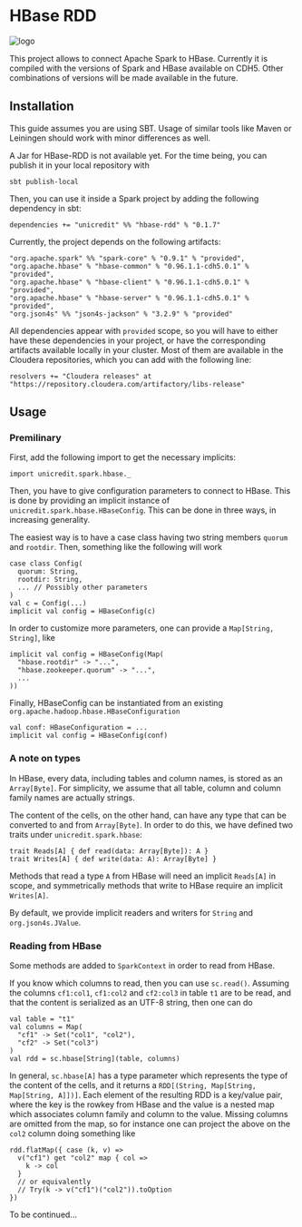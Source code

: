 HBase RDD
=========

![logo](https://raw.githubusercontent.com/unicredit/hbase-rdd/master/docs/logo.png)

This project allows to connect Apache Spark to HBase. Currently it is compiled with the versions of Spark and HBase available on CDH5. Other combinations of versions will be made available in the future.

Installation
------------

This guide assumes you are using SBT. Usage of similar tools like Maven or Leiningen should work with minor differences as well.

A Jar for HBase-RDD is not available yet. For the time being, you can publish it in your local repository with

    sbt publish-local

Then, you can use it inside a Spark project by adding the following dependency in sbt:

    dependencies += "unicredit" %% "hbase-rdd" % "0.1.7"

Currently, the project depends on the following artifacts:

    "org.apache.spark" %% "spark-core" % "0.9.1" % "provided",
    "org.apache.hbase" % "hbase-common" % "0.96.1.1-cdh5.0.1" % "provided",
    "org.apache.hbase" % "hbase-client" % "0.96.1.1-cdh5.0.1" % "provided",
    "org.apache.hbase" % "hbase-server" % "0.96.1.1-cdh5.0.1" % "provided",
    "org.json4s" %% "json4s-jackson" % "3.2.9" % "provided"

All dependencies appear with `provided` scope, so you will have to either have these dependencies in your project, or have the corresponding artifacts available locally in your cluster. Most of them are available in the Cloudera repositories, which you can add with the following line:

    resolvers += "Cloudera releases" at "https://repository.cloudera.com/artifactory/libs-release"

Usage
-----

### Premilinary

First, add the following import to get the necessary implicits:

    import unicredit.spark.hbase._

Then, you have to give configuration parameters to connect to HBase. This is done by providing an implicit instance of `unicredit.spark.hbase.HBaseConfig`. This can be done in three ways, in increasing generality.

The easiest way is to have a case class having two string members `quorum` and `rootdir`. Then, something like the following will work

    case class Config(
      quorum: String,
      rootdir: String,
      ... // Possibly other parameters
    )
    val c = Config(...)
    implicit val config = HBaseConfig(c)

In order to customize more parameters, one can provide a `Map[String, String]`, like

    implicit val config = HBaseConfig(Map(
      "hbase.rootdir" -> "...",
      "hbase.zookeeper.quorum" -> "...",
      ...
    ))

Finally, HBaseConfig can be instantiated from an existing `org.apache.hadoop.hbase.HBaseConfiguration`

    val conf: HBaseConfiguration = ...
    implicit val config = HBaseConfig(conf)

### A note on types

In HBase, every data, including tables and column names, is stored as an `Array[Byte]`. For simplicity, we assume that all table, column and column family names are actually strings.

The content of the cells, on the other hand, can have any type that can be converted to and from `Array[Byte]`. In order to do this, we have defined two traits under `unicredit.spark.hbase`:

    trait Reads[A] { def read(data: Array[Byte]): A }
    trait Writes[A] { def write(data: A): Array[Byte] }

Methods that read a type `A` from HBase will need an implicit `Reads[A]` in scope, and symmetrically methods that write to HBase require an implicit `Writes[A]`.

By default, we provide implicit readers and writers for `String` and `org.json4s.JValue`.

### Reading from HBase

Some methods are added to `SparkContext` in order to read from HBase.

If you know which columns to read, then you can use `sc.read()`. Assuming the columns `cf1:col1`, `cf1:col2` and `cf2:col3` in table `t1` are to be read, and that the content is serialized as an UTF-8 string, then one can do

    val table = "t1"
    val columns = Map(
      "cf1" -> Set("col1", "col2"),
      "cf2" -> Set("col3")
    )
    val rdd = sc.hbase[String](table, columns)

In general, `sc.hbase[A]` has a type parameter which represents the type of the content of the cells, and it returns a `RDD[(String, Map[String, Map[String, A]])]`. Each element of the resulting RDD is a key/value pair, where the key is the rowkey from HBase and the value is a nested map which associates column family and column to the value. Missing columns are omitted from the map, so for instance one can project the above on the `col2` column doing something like

    rdd.flatMap({ case (k, v) =>
      v("cf1") get "col2" map { col =>
        k -> col
      }
      // or equivalently
      // Try(k -> v("cf1")("col2")).toOption
    })

To be continued...